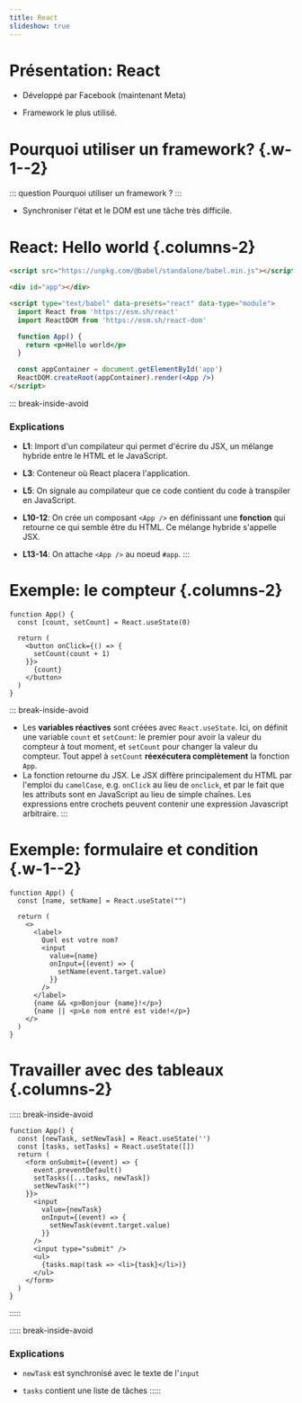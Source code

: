 ```yaml
---
title: React
slideshow: true
---
```


# Présentation: React

- Développé par Facebook (maintenant Meta)

- Framework le plus utilisé.

# Pourquoi utiliser un framework? {.w-1--2}

::: question
Pourquoi utiliser un framework ?
:::

- Synchroniser l'état et le DOM est une tâche très difficile.

# React: Hello world {.columns-2}

~~~ html {.run .break-inside-avoid}
<script src="https://unpkg.com/@babel/standalone/babel.min.js"></script>

<div id="app"></div>

<script type="text/babel" data-presets="react" data-type="module">
  import React from 'https://esm.sh/react'
  import ReactDOM from 'https://esm.sh/react-dom'

  function App() {
    return <p>Hello world</p>
  }

  const appContainer = document.getElementById('app')
  ReactDOM.createRoot(appContainer).render(<App />)
</script>
~~~

::: break-inside-avoid
### Explications

- **L1**: Import d'un compilateur qui permet d'écrire du JSX,
  un mélange hybride entre le HTML et le JavaScript.

- **L3**: Conteneur où React placera l'application.

- **L5**: On signale au compilateur que ce code contient du code
  à transpiler en JavaScript.

- **L10-12**: On crée un composant `<App />` en définissant une **fonction** qui retourne ce qui semble être du HTML.
  Ce mélange hybride s'appelle JSX.

- **L13-14**: On attache `<App />` au noeud `#app`.
:::

# Exemple: le compteur {.columns-2}

~~~ tsx {.run .break-inside-avoid framework="react"}
function App() {
  const [count, setCount] = React.useState(0)

  return (
    <button onClick={() => {
      setCount(count + 1)
    }}>
      {count}
    </button>
  )
}
~~~

::: break-inside-avoid
- Les **variables réactives** sont créées avec `React.useState`.
  Ici, on définit une variable `count` et `setCount`:
  le premier pour avoir la valeur du compteur à tout moment,
  et `setCount` pour changer la valeur du compteur.
  Tout appel à `setCount` **réexécutera complètement** la fonction `App`.
- La fonction retourne du JSX.
  Le JSX diffère principalement du HTML par l'emploi du `camelCase`, e.g. `onClick` au lieu de `onclick`,
  et par le fait que les attributs sont en JavaScript au lieu de simple chaînes.
  Les expressions entre crochets peuvent contenir une expression Javascript arbitraire.
:::

# Exemple: formulaire et condition {.w-1--2}

~~~ tsx {.run framework="react"}
function App() {
  const [name, setName] = React.useState("")

  return (
    <>
      <label>
        Quel est votre nom?
        <input
          value={name}
          onInput={(event) => {
            setName(event.target.value)
          }}
        />
      </label>
      {name && <p>Bonjour {name}!</p>}
      {name || <p>Le nom entré est vide!</p>}
    </>
  )
}
~~~

# Travailler avec des tableaux {.columns-2}

::::: break-inside-avoid
~~~ tsx {.run framework="react"}
function App() {
  const [newTask, setNewTask] = React.useState('')
  const [tasks, setTasks] = React.useState([])
  return (
    <form onSubmit={(event) => {
      event.preventDefault()
      setTasks([...tasks, newTask])
      setNewTask("")
    }}>
      <input
        value={newTask}
        onInput={(event) => {
          setNewTask(event.target.value)
        }}
      />
      <input type="submit" />
      <ul>
        {tasks.map(task => <li>{task}</li>)}
      </ul>
    </form>
  )
}
~~~
:::::

::::: break-inside-avoid
### Explications

- `newTask` est synchronisé avec le texte de l'`input`

- `tasks` contient une liste de tâches
:::::